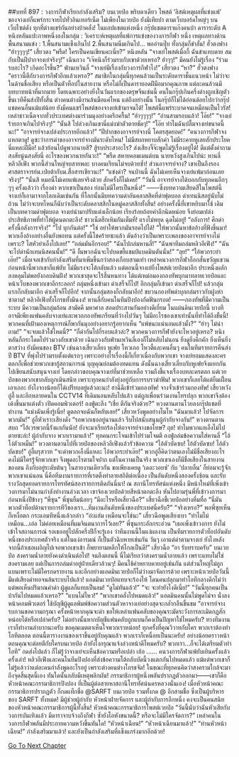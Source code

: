 ##บทที่ 897 : วงการกีฬาเรียกกำลังเสริม?
บนเวยป๋อ
พริบตาเดียว โพสต์ ‘ลิสต์เหตุผลที่แข่งแพ้’ ของจางเย่ก็แพร่กระจายไปทั่วอินเทอร์เน็ต ไม่เพียงในเวยป๋อ ยังมีเทียปา ตามเว็บบอร์ดใหญ่ๆ บนเว็บไซต์ดัง ทุกที่ต่างแชร์กันอย่างบ้าคลั่ง!
ในแอปแชตแห่งหนึ่ง
กรุ๊ปแชตดาราแก๊งคนบ้า
ดาราระดับ A หนิงหลันแปะภาพหนึ่งลงในกลุ่ม : วิเคราะห์เหตุผลที่แพ้การแข่งของวงการกีฬา หนึ่ง เหตุผลทางด้านพื้นสนามแข่ง : 1.พื้นสนามแข็งเกินไป 2.พื้นสนามนิ่มเกินไป…
พออ่านปุ๊บ ทั้งกลุ่มก็ขำลั่น!
ฮั่วตงฟาง “ฮ่าๆๆๆๆ!”
เสี่ยวตง “พรืด! ใครเป็นคนเขียนคะเนี่ย?”
หนิงหลัน “จางเย่โพสต์เมื่อกี้ ฉันขำแทบตาย สมกับเป็นฝีปากจางเย่จริงๆ!”
เฉินกวง “เจ๊หนิงก็ร่วมรบกับเขาด้วยเหรอ? ฮ่าๆๆ!”
มีคนยังไม่รู้เรื่อง “ร่วมรบอะไร? เกิดอะไรขึ้น?”
ฟ่านเหวินลี่ “จางเย่มีเรื่องกับวงการกีฬาไง!”
เสี่ยวตง “หา?”
ฮั่วตงฟาง “คราวนี้ตีกับวงการกีฬาอีกแล้วเหรอ?”
สมาชิกในกลุ่มนี้ทุกคนล้วนเป็นระดับดาราชั้นแนวหน้า ไม่ว่าจะในด้านชื่อเสียง หรือเป็นตัวท็อปในสายงาน หรือไม่ก็เป็นดารายอดฝีมือมากคุณภาพ แต่ละคนล้วนมีบทบาทหน้าที่มากมาย โดยเฉพาะอย่างยิ่งในวันแรกของตรุษจีนเช่นนี้ คนในกรุ๊ปเกินครึ่งต่างถูกเชิญตัวขึ้นเวทีคืนส่งปีทั้งสิ้น ต่างคนต่างมีงานล้นมือแค่ไหน แต่ถึงอย่างนั้น ในกรุ๊ปก็ไม่ได้อ่อนด้อยไปกว่ากรุ๊ปแชตคนอื่นแม้แต่น้อย ยังมีคนแชร์โพสต์ของจางเย่เข้ามาจนได้!
โพสต์นี้แพร่ระบาดจนเหมือนเป็นไวรัส!
เหล่าชาวเน็ตจากทั่วประเทศต่างมาร่วมมุงอย่างครึกครื้น!
“ฮ่าๆๆๆๆ!”
“อ่านสามรอบแล้ว! โอ๊ย!”
“จางเย่ร้ายกาจเกินไปจริงๆ!”
“นั่นสิ ไปล่วงเกินเขานี่แม่งฆ่าตัวตายชัดๆ!”
“โอ๊ย ทำไมฉันปลื้มจางเย่ขนาดนี้นะ!”
“อาจารย์จางเปล่งประกายอีกแล้ว!”
“ฝีปากของอาจารย์จางนี่ โคตรสุดยอด!”
“คนวงการกีฬาจงแหกตาดู! ดูซะว่าการด่าของอาจารย์จางมันระดับไหน! ไม่มีสบถหยาบสักคำ ไม่มีระคายหูเลยสักประโยค นี่แหละฝีมือ! แล้วย้อนไปดูพวกนายสิ? สู้รบประสาอะไร? ส่งเสียงจิ๊จ๊ะพูดไม่รู้เรื่องอยู่ได้! ดีแต่ตั้งคำถามสงสัยนู่นสงสัยนี่ อะไรของพวกนายกันวะ!”
“พรืด สหายคอมเมนต์บน นายหวังสูงเกินไปน่ะ หานลี่ หลิวอีเฟิง พวกนี้ส่วนใหญ่จบสายพละ บางคนเรียนไม่จบด้วยซ้ำ! ส่วนอาจารย์จาง? เขาเป็นถึงรองศาสตราจารย์ม.เป่ยต้ากับม.สื่อสารเชียวนะ!”
“แข่งด่า? จนป่านนี้ ฉันไม่เคยเห็นจางเย่แพ้มาก่อนเลยจริงๆ!”
“นั่นสิ หมอนี่ไม่เคยแพ้เลยจริงด้วย สักครั้งก็ไม่เคย!”
“วันนี้ อาจารย์จางได้บอกกับทุกคนอีกๆๆๆ ครั้งแล้วว่า เรื่องด่า หากเขาเป็นสอง ย่อมไม่มีใครเป็นหนึ่ง!”
——ซึ่งบทความเสียดสีในโพสต์นี้ จางเย่ก็เอามาจากโลกเดิมเช่นกัน ที่โลกนั้นมีบทความด่าอันคลาสสิคที่ด่าฟุตบอล ด่าเทนนิสอยู่นับไม่ถ้วน ไม่ว่าจะบทไหนก็นับว่าเป็นระดับคลาสสิกในหมู่คลาสสิกทั้งสิ้น! อย่างครั้งนี้ที่เขาหยิบมาใช้ เดิมเป็นบทความด่าฟุตบอล จางเย่นำมาปรับแต่งเล็กน้อย เรียงร้อยถ้อยคำอีกนิดหน่อย จึงย่อมเปล่งประสิทธิภาพที่ทำให้ผู้คนตกตะลึง!
ชาวเน็ตฮึกเหิมกันเต็มที่!
แรงไม่หยุด ฉุดไม่อยู่!
“อลังการ! ศึกด่าครั้งนี้อลังการจริง!”
“ไป บุกกันต่อ!”
“ใช่ อย่าให้พวกมันรอดไปได้!
“ให้พวกนั้นหาข้ออ้างที่ฟังขึ้นมา! พวกเอ็งอ้างอย่างอื่นยังพอทน แต่ครั้งนี้โชคร้ายซะแล้ว ดันอ้างว่าเป็นเพราะเพลงของอาจารย์จางไม่เพราะ? ไสหัวย่าเอ็งไปเลย!”
“ถล่มมันอีกรอบ!”
“ฉันไปถล่มหานลี่!”
“ฉันพาทีมถล่มหลิวอีเฟิง!”
“ฉันจะไปด่านักเทนนิสคนนั้น!”
“ดี งั้นพวกฉันจะไปบดขยี้แชมป์แบดมินตันนั่น!”
“ลุย!”
“ไอ้พวกระยำเอ๊ย!”
เมื่อเจอเข้ากับกำลังเสริมที่มาเพิ่มขึ้นกว่าสองเกือบสามเท่า เหล่าคนวงการกีฬาก็อกสั่นขวัญแขวน ก่อนหน้านี้พวกเขาก็แพ้ยับ ไม่มีแรงจะโต้กลับแล้ว แต่ตอนนี้จางเย่ยิ่งโพสต์เวยป๋อมาอีก ประหนึ่งผลักลงหลุมไม่พอยังกลบดินฝัง! พวกเขาสุดจะไร้สิ้นหนทาง ได้แต่เหม่อมองกองทัพบุกมาทลายเวยป๋อและหน้าเว็บของพวกเขาอีกระลอก!
กลุ่มหนึ่งเข้ามา ด่าเสร็จก็ไป!
อีกกลุ่มก็เข้ามา ด่าเสร็จก็ไป!
แล้วกลุ่มแรกก็กลับมาอีก ด่าเสร็จก็ไปอีก!
จากนั้นกลุ่มสองก็กลับมาอีก!
ขบวนกองทัพด่าบุกถล่มราวกับฝูงห่าซาตาน!
หลิวอีเฟิงทั้งโกรธทั้งมึนงง!
หานลี่กับคนในทีมปิงปองกัดฟันกรอด!
——กองทัพที่มีความเป็นระบบ มีความเป็นกลุ่มก้อน สามัคคี มหาศาล สอดประสานกันอย่างดีเยี่ยม ในแผ่นดินเวยป๋อนี้ บางทีอาจมีเพียงแฟนคลับจางเย่และพวกกองทัพเกรียนที่ว่างไปวันๆ ไม่มีอะไรของเขาเท่านั้นที่ทำได้ถึงขั้นนี้!
พวกคนที่เฝ้ามองเหตุการณ์ก็พากันมุงอย่างอยากรู้อยากเห็น
“แพ้ชนะแน่นอนแล้วมั้ง?”
“ฮ่าๆ ไม่น่าถาม!”
“จะจบแล้วใช่ไหมนี่?”
“ก็ด่ากันไปกี่รอบแล้วล่ะ? พวกคนวงการกีฬายังจะไหวอยู่เหรอ?
หนิงหลันก็กระโดดไปร่วมวงกับเขาด้วย
เฉินกวงกับฟ่านเหวินลี่เองก็ไม่หลับไม่นอน ยิ่งดูยิ่งคึกคัก ยิ่งเห็นยิ่งตาสว่าง
ยังมีคนของ BTV เช่นฉางเสี่ยวเลี่ยง หูเฟย โหวเกอ โหวตี้และคนอื่นๆ คนในทีมรายการคืนส่งปี BTV ที่พุ่งไปร่วมรบตั้งแต่แรกๆ เพราะอย่างไรเรื่องนี้ก็เกี่ยวเนื่องกับพวกเขา จางเย่ยอมแสดงละครตลกก็เพื่อช่วยพวกเขากู้สถานการณ์ บุญคุณย่อมต้องทดแทน ดังนั้นฉางเสี่ยวเลี่ยงกับหูเฟยจึงแยกกันไปเขียนสนับสนุนจางเย่ โดยกล่าวขอบคุณจางเย่ที่มาช่วยเหลือ รวมถึงชี้แจงเรื่องบทละครตลก แต่เวยป๋อของพวกเขากลับถูกเมินสนิท เพราะทุกคนกำลังยุ่งอยู่กับการรบราฆ่าฟัน! พวกเขาก็เลยได้แต่ยิ้มเฝื่อน เอาเถอะ ยังไงจางน้อยก็ได้เปรียบอยู่แล้วละนะ!
ฮาฉีฉีเข้าร่วมกองทัพ!
จางจั่วเข้าร่วมกองทัพ!
เสี่ยวหวัง อู่อี้ และอีกหลายคนใน CCTV14 ที่เดิมนอนหลับไปแล้ว แต่ถูกเพื่อนร่วมงานโทรปลุก พวกเขาจึงต้องเด้งขึ้นมาแต่งตัว เปิดคอมพิวเตอร์!
ถงฟู่ตะลึง “เชี่ย ตีกันจริงด้วย?”
หวงตานตานโวยลงกรุ๊ปแชตที่ทำงาน “แม่งฉันเพิ่งรู้เนี่ย! ดูตลกจบฉันก็หลับเลย!”
เสี่ยวหวังพูดอย่างโมโห “ฉันมาแล้ว! ไปจัดการพวกมัน!”
อู่อี้หัวเราะเสียงดัง “รอพวกเธออยู่นานแล้ว รีบไปสนับสนุนผู้กำกับจางกัน!”
หวงตานตานสบถ “ไอ้เวรพวกนี้รังแกกันนัก! ยังจะมาเรียกร้องให้อาจารย์จางขอโทษ? ถุย! ทำไมพวกแกเอ็งไม่ไปตายซะล่ะ! ผู้กำกับจาง พวกเรามาแล้ว!”
ทุกคนกระโจนเข้าไปร่วมโจมตี
ถงฟู่ถล่มข้อความใส่หานลี่ “ไอ้โง่ตัวเหม็น!”
หวงตานตานไปที่เวยป๋อของหลิวอีเฟิงแล้วรัวข้อความ “ไอ้ตัวบัดซบ! ไอ้ตัวบัดซบ! ไอ้ตัวบัดซบ!”
อู่อี้ผรุสวาท “จะด่าพวกเอ็งนี่แหละ ไอ้พวกระยำเอ๊ย!”
พวกอู่อี้คิดว่าตนเองไม่มีชื่อเสียงอะไร คงไม่มีใครรู้จักพวกเขา จึงพูดอะไรตามใจปาก แต่ในความเป็นจริง พวกเขาเองก็มีชื่อเสียงในสายงานของตน ถึงกับอยู่ระดับต้นๆ ในสายงานเดียวกัน ขอเพียงเคยดู ‘เดอะวอยซ์’ กับ ‘ปลายลิ้น’ ก็ย่อมจะรู้จักพวกเขาแน่นอน นี่คือทีมงานรายการที่เรตติ้งทำลายสถิติต่อเนื่อง เป็นอันดับหนึ่งสองครั้งซ้อน และรับรางวัลสุดยอดรายการโทรทัศน์สองรายการติดกันนี่นา!
ณ สถานีโทรทัศน์แห่งหนึ่ง
มีหน้าใหม่ที่เพิ่งเข้าวงการมาไม่นานกำลังทำงานล่วงเวลา เขาจ้องเวยป๋อด้วยสีหน้าตกตะลึง หันไปถามรุ่นพี่ที่เข้าวงการมาก่อนหนึ่งปีข้างๆ “พี่ซุน”
พี่ซุนยิ้มน้อยๆ “มีอะไรหรือเสี่ยวฉือ?”
เสี่ยวฉือชี้เวยป๋ออย่างทึ่มทื่อ “นี่มันพวกตัวท็อปด้านรายการทีวีของเรา...ทีมงานอันดับหนึ่งของประเทศนี่ครับ?”
“จริงเหรอ?” พอพี่ซุยเห็นก็เหงื่อตก กระแอมทีหนึ่งแล้วกล่าว “อ่ะแฮ่ม เหมือนจะใช่นะ”
เสี่ยวฉือพูดเสียงเบา “ทำไมไม่เหมือน...เอ่อ ไม่ค่อยเหมือนที่ผมจินตนาการไว้เลย?”
พี่ซุนกระอักกระอ่วน “เธอเพิ่งเข้าวงการ ยังไม่เข้าใจสถานการณ์ รอเธออยู่ไปสักครึ่งปีก็จะรู้เอง ว่าทีมงานนี้ในแง่ผลงาน เป็นทีมรายการตัวท็อปอันดับหนึ่งของประเทศตัวจริง แต่ในแง่อารมณ์ ก็เป็นตัวฉิบหายเช่นกัน วันๆ เอาแต่ด่าตามจางเย่ ยังไงหลังจากนี้ถ้าเธอเผอิญไปเจอพวกเขาเข้า ก็พยายามหลีกให้ไกลเป็นดี!”
เสี่ยวฉือ “อา รับทราบครับ”
บนเวยป๋อ
สงครามน้ำลายยังคงดำเนินต่อไป!
จนถึงตอนนี้ นี่ไม่เรียกว่าสงครามน้ำลายแล้ว เพราะแทบไม่ใช่สงครามเลย แต่เป็นการถล่มด่าอยู่ฝ่ายเดียวล้วนๆ!
มีคนใช้คำหยาบคายอยู่เช่นกัน แต่ส่วนใหญ่ไม่ถูกแบนเพราะไม่มีใครกดรายงาน และอีกอย่างแอดมินเวยป๋อก็ไม่ว่างมาจัดการด้วย เพราะหน้าเวยป๋อวันนี้ มีแต่เสียงด่าทอจนล้นระบบไปแล้ว!
แอดมินเวยป๋อแทบจะร้องไห้ โดนคนปลุกมาทำโอทีกลางดึกไม่ว่า แต่พอเห็นปริมาณคำด่า ผู้ดูแลก็แทบเป็นลม!
“ดูไม่ทันแล้ว!”
“จะ จะทำยังไงดีเนี่ย!”
“วันนี้ทุกคนเป็นบ้ากันไปหมดแล้วเหรอ?”
“แบนไม่ไหว!”
“พวกเขาคลั่งไปหมดแล้ว!”
แอดมินคนนั้นไม่พูดไม่จา นั่งลงหน้าคอมพิวเตอร์ ใช้บัญชีผู้ดูแลพิมพ์ข้อความส่วนตัวหาจางเย่อย่างสุดจะกล้ำกลืนขื่นขม “อาจารย์จาง รบกวนขอความกรุณา ครั้งหน้าหากคุณจะด่า ขอให้เหล่าแฟนคลับของคุณระมัดระวังการละเมิดกฎสักหน่อยได้หรือเปล่าครับ? ไม่อย่างนั้นหากบัญชีแฟนคลับถูกแบนก็คงเป็นปัญหาใช่ไหมครับ? ทางทีมงานเราก็ทำงานลำบากนะครับ ขอคุณเมตตาเห็นใจพวกเราหน่อย! ทุกครั้งที่คุณวิวาทกับใคร พวกเราต้องทำโอทีตลอด ตอนนี้ตารางงานของเราขึ้นอยู่กับคุณแล้ว พวกเราก็เหนื่อยเป็นนะครับ! อย่างน้อยคราวหน้า ตอนคุณจะต่อยตีกับใครบนเวยป๋อ ถ้ายังไงกรุณาแจ้งล่วงหน้าดีไหมครับ? พวกเรา...ก็จะได้เตรียมตัวทำโอที” กดส่งไปแล้ว ก็ไม่รู้ว่าจางเย่จะเห็นข้อความหรือเปล่า เฮ้อ
……
คนวงการกีฬาแพ้ยับเยินครั้งแล้วครั้งเล่า!
หลิวอีเฟิงและคนในทีมปิงปองที่ส่งข้อความโต้กลับบัดนี้วงแตกกันไปหมดแล้ว แม้แต่พวกเขาก็ไม่รู้แล้วว่าแต่ละคนกำลังพูดอะไรอยู่ เพราะต่างคนต่างโกรธจัด!
ในขณะที่ทุกคนคิดว่าสงครามใกล้จะมาถึงจุดสิ้นสุดนี้เอง ทันใดนั้นกลับมีเหตุพลิกผัน!
กรรมาธิการผู้หนึ่งพลันปรากฏตัวออกมา——เขาก็คือหัวหน้าคณะกรรมาธิการปิงปอง ที่เป็นผู้ต่อสายหาสถานีโทรทัศน์นครหลวงนั่นเอง!
เมื่อหัวหน้าคณะกรรมาธิการปรากฏตัว ก็กดแท็กชื่อ @SARFT บนเวยป๋อ รวมทั้งกด @ อีกสามชื่อ ซึ่งเป็นผู้บริหารของ SARFT ทั้งหมด!
มีผู้ช่วยผู้กำกับ
หัวหน้าฝ่ายจัดการ
และผู้กำกับการอีกหนึ่ง
คงจะเป็นคนสนิทของหัวหน้าคณะกรรมาธิการผู้นี้ทั้งสิ้น!
หัวหน้าคณะกรรมาธิการโพสต์เวยป๋อ “วันนี้นับว่าฉันหัวเสียกับวงการบันเทิงแล้ว มีดาราจาบจ้วงถึงกีฬา ซ้ำยังโอหังขนาดนี้? หรือจะไม่มีใครจัดการ?”
เหล่าคนในวงการกีฬาพลันมีประกายความหวังขึ้นทันใด!
“หัวหน้าเฉียน!”
“หัวหน้าเฉียนมาแล้ว!”
“ท่านหัวหน้าเฉียน!”
กำลังเสริมมาแล้ว!
และยังเป็นกำลังเสริมที่แข็งแกร่งมากอีกด้วย!


[Go To Next Chapter]( ./95.md)